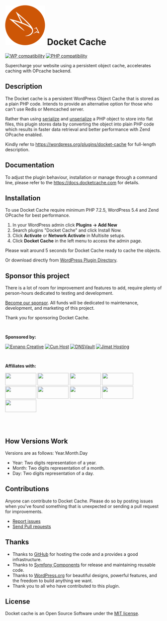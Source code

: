 # ![Docket Cache](./.wordpress.org/icon-128x128.png) Docket Cache
[![WP compatibility](https://plugintests.com/plugins/wporg/docket-cache/wp-badge.svg)](https://plugintests.com/plugins/wporg/docket-cache/latest) [![PHP compatibility](https://plugintests.com/plugins/wporg/docket-cache/php-badge.svg)](https://plugintests.com/plugins/wporg/docket-cache/latest)

Supercharge your website using a persistent object cache, accelerates caching with OPcache backend.

## Description

The Docket cache is a persistent WordPress Object Cache that is stored as a plain PHP code. Intends to provide an alternative option for those who can't use Redis or Memcached server.

Rather than using [serialize](https://www.php.net/manual/en/function.serialize.php) and [unserialize](https://www.php.net/manual/en/function.unserialize.php) a PHP object to store into flat files, this plugin stores data by converting the object into plain PHP code which results in faster data retrieval and better performance with Zend OPcache enabled.

Kindly refer to https://wordpress.org/plugins/docket-cache for full-length description.

## Documentation

To adjust the plugin behaviour, installation or manage through a command line, please refer to the https://docs.docketcache.com for details.

## Installation

To use Docket Cache require minimum PHP 7.2.5, WordPress 5.4 and Zend OPcache for best performance.

1. In your WordPress admin click **Plugins -> Add New**
2. Search plugins "Docket Cache" and click Install Now.
3. Click **Activate** or **Network Activate** in Multisite setups.
4. Click **Docket Cache** in the left menu to access the admin page.

Please wait around 5 seconds for Docket Cache ready to cache the objects.

Or download directly from [WordPress Plugin Directory](https://wordpress.org/plugins/docket-cache).

## Sponsor this project

There is a lot of room for improvement and features to add, require plenty of person-hours dedicated to testing and development.

[Become our sponsor](https://www.patreon.com/bePatron?u=41796862). All funds will be dedicated to maintenance, development, and marketing of this project.

Thank you for sponsoring Docket Cache.

<br>

**Sponsored by:**

[![Exnano Creative](https://docketcache.com/wp-content/spx/exnano/exnano-logo.png)](https://exnano.io/?utm_source=dcgh) 
[![Cun Host](https://docketcache.com/wp-content/spx/cunhost/cunhost-logo.png)](https://cunhost.com/?utm_source=dcgh) 
[![DNSVault](https://docketcache.com/wp-content/spx/dnsvault/dnsvault-logo.png)](https://dnsvault.net/?utm_source=dcgh) 
[![Jimat Hosting](https://docketcache.com/wp-content/spx/jimathosting/jimathosting-logo.png)](https://jimathosting.com/?utm_source=dcgh) 

<br>

**Affiliates with:**

<a href="https://docketcache.com/wp-content/spx/dreamhost/?utm_source=dc-githubs&utm_campaign=aff-uri&utm_medium=github" target="_blank"><img src="https://docketcache.com/wp-content/spx/dreamhost/dreamhost-logo.png" width="100" height="40"></a>
<a href="https://docketcache.com/wp-content/spx/litespeed/?utm_source=dc-githubs&utm_campaign=aff-uri&utm_medium=github" target="_blank"><img src="https://docketcache.com/wp-content/spx/litespeed/litespeed-logo.png" width="100" height="40"></a>
<a href="https://docketcache.com/wp-content/spx/bluehost/?utm_source=dc-githubs&utm_campaign=aff-uri&utm_medium=github" target="_blank"><img src="https://docketcache.com/wp-content/spx/bluehost/bluehost-logo.png" width="100" height="40"></a>
<a href="https://docketcache.com/wp-content/spx/onlinenic/?utm_source=dc-githubs&utm_campaign=aff-uri&utm_medium=github" target="_blank"><img src="https://docketcache.com/wp-content/spx/onlinenic/onlinenic-logo.png" width="100" height="40"></a>
<a href="https://docketcache.com/wp-content/spx/digitalocean/?utm_source=dc-githubs&utm_campaign=aff-uri&utm_medium=github" target="_blank"><img src="https://docketcache.com/wp-content/spx/digitalocean/digitalocean-logo.png" width="100" height="40"></a>
<a href="https://docketcache.com/wp-content/spx/kiahstore/?utm_source=dc-githubs&utm_campaign=aff-uri&utm_medium=github" target="_blank"><img src="https://docketcache.com/wp-content/spx/kiahstore/kiahstore-logo.png" width="100" height="40"></a>
<a href="https://docketcache.com/wp-content/spx/exabytes/?utm_source=dc-githubs&utm_campaign=aff-uri&utm_medium=github" target="_blank"><img src="https://docketcache.com/wp-content/spx/exabytes/exabytes-logo.png" width="100" height="40"></a>
<a href="https://docketcache.com/wp-content/spx/pikoseed/?utm_source=dc-githubs&utm_campaign=aff-uri&utm_medium=github" target="_blank"><img src="https://docketcache.com/wp-content/spx/pikoseed/pikoseed-logo.png" width="100" height="40"></a>
<a href="https://docketcache.com/wp-content/spx/serverfreak/?utm_source=dc-githubs&utm_campaign=aff-uri&utm_medium=github" target="_blank"><img src="https://docketcache.com/wp-content/spx/serverfreak/serverfreak-logo.png" width="100" height="40"></a> 

<br><br>

## How Versions Work

Versions are as follows: Year.Month.Day

* Year: Two digits representation of a year.
* Month: Two digits representation of a month.
* Day: Two digits representation of a day.


## Contributions

Anyone can contribute to Docket Cache. Please do so by posting issues when you've found something that is unexpected or sending a pull request for improvements.

- [Report issues](https://github.com/nawawi/docket-cache/issues)
- [Send Pull requests](https://github.com/nawawi/docket-cache/pulls)

## Thanks

- Thanks to [GitHub](https://github.com) for hosting the code and a provides a good infrastructure.
- Thanks to [Symfony Components](https://github.com/symfony) for release and maintaining reusable code.
- Thanks to [WordPress.org](https://wordpres.org) for beautiful designs, powerful features, and the freedom to build anything we want.
- Thank you to all who have contributed to this plugin.

## License

Docket cache is an Open Source Software under the [MIT license](https://github.com/nawawi/docket-cache/blob/master/LICENSE.txt).
